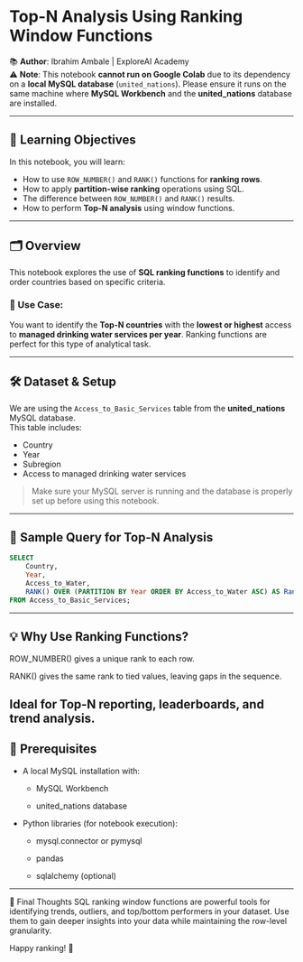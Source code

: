 # Top-N Analysis Using Ranking Window Functions

📚 **Author**: Ibrahim Ambale | ExploreAI Academy  
⚠️ **Note**: This notebook **cannot run on Google Colab** due to its dependency on a **local MySQL database** (`united_nations`). Please ensure it runs on the same machine where **MySQL Workbench** and the **united_nations** database are installed.

---

## 📌 Learning Objectives

In this notebook, you will learn:

- How to use `ROW_NUMBER()` and `RANK()` functions for **ranking rows**.
- How to apply **partition-wise ranking** operations using SQL.
- The difference between `ROW_NUMBER()` and `RANK()` results.
- How to perform **Top-N analysis** using window functions.

---

## 🗂 Overview

This notebook explores the use of **SQL ranking functions** to identify and order countries based on specific criteria.

### 🧠 Use Case:

You want to identify the **Top-N countries** with the **lowest or highest** access to **managed drinking water services per year**. Ranking functions are perfect for this type of analytical task.

---

## 🛠 Dataset & Setup

We are using the `Access_to_Basic_Services` table from the **united_nations** MySQL database.  
This table includes:

- Country
- Year
- Subregion
- Access to managed drinking water services

> Make sure your MySQL server is running and the database is properly set up before using this notebook.

---

## 🧪 Sample Query for Top-N Analysis

```sql
SELECT 
    Country,
    Year,
    Access_to_Water,
    RANK() OVER (PARTITION BY Year ORDER BY Access_to_Water ASC) AS Rank
FROM Access_to_Basic_Services;
```
---
## 💡 Why Use Ranking Functions?
ROW_NUMBER() gives a unique rank to each row.

RANK() gives the same rank to tied values, leaving gaps in the sequence.

Ideal for Top-N reporting, leaderboards, and trend analysis.
---
## 🔌 Prerequisites
- A local MySQL installation with:

  - MySQL Workbench
  
  - united_nations database

- Python libraries (for notebook execution):

  - mysql.connector or pymysql
  
  - pandas
  
  - sqlalchemy (optional)
---
🧠 Final Thoughts
SQL ranking window functions are powerful tools for identifying trends, outliers, and top/bottom performers in your dataset.
Use them to gain deeper insights into your data while maintaining the row-level granularity.

Happy ranking! 🚀

